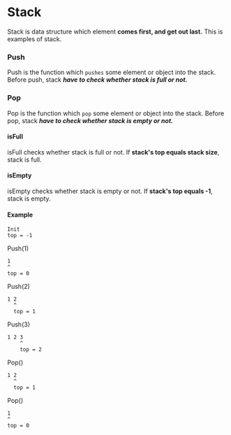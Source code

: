 # Stack

Stack is data structure which element <b>comes first, and get out last.</b>
This is examples of stack.

### Push
Push is the function which `pushes` some element or object into the stack.
Before push, stack <b>*have to check whether stack is full or not.*</b>

### Pop
Pop is the function which `pop` some element or object into the stack.
Before pop, stack <b>*have to check whether stack is empty or not.*</b>

#### isFull
isFull checks whether stack is full or not.
If <b>stack's top equals stack size</b>, stack is full.

#### isEmpty
isEmpty checks whether stack is empty or not.
If <b>stack's top equals -1</b>, stack is empty.

#### Example
```
Init
top = -1
```
Push(1)
```
1
^
top = 0
```
Push(2)
```
1 2
  ^
  top = 1
```
Push(3)
```
1 2 3
    ^
    top = 2
```
Pop()
```
1 2
  ^
  top = 1
```
Pop()
```
1
^
top = 0
```
